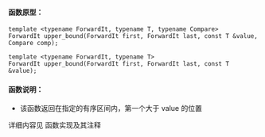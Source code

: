 
#### 函数原型：
```
template <typename ForwardIt, typename T, typename Compare>
ForwardIt upper_bound(ForwardIt first, ForwardIt last, const T &value, Compare comp);

template <typename ForwardIt, typename T>
ForwardIt upper_bound(ForwardIt first, ForwardIt last, const T &value);
```

#### 函数说明：
* 该函数返回在指定的有序区间内，第一个大于 value 的位置

详细内容见 函数实现及其注释


